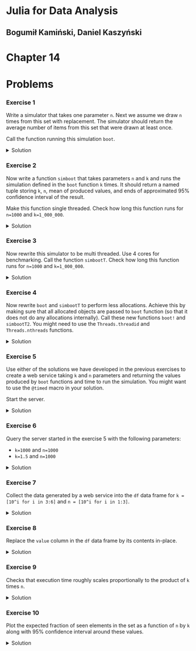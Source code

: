 # Julia for Data Analysis

## Bogumił Kamiński, Daniel Kaszyński

# Chapter 14

# Problems

### Exercise 1

Write a simulator that takes one parameter `n`. Next we assume we draw
`n` times from this set with replacement. The simulator should return the
average number of items from this set that were drawn at least once.

Call the function running this simulation `boot`.

<details>
<summary>Solution</summary>

There are many other approaches you could use:

```
using Statistics

function boot(n::Integer)
    table = falses(n)
    for _ in 1:n
        table[rand(1:n)] = true
    end
    return mean(table)
end
```

</details>

### Exercise 2

Now write a function `simboot` that takes parameters `n` and `k` and runs
the simulation defined in the `boot` function `k` times. It should return
a named tuple storing `k`, `n`, mean of produced values, and ends of
approximated 95% confidence interval of the result.

Make this function single threaded. Check how long
this function runs for `n=1000` and `k=1_000_000`.

<details>
<summary>Solution</summary>

```
function simboot(k::Integer, n::Integer)
    result = [boot(n) for _ in 1:k]
    mv = mean(result)
    sdv = std(result)
    lo95 = mv - 1.96 * sdv / sqrt(k)
    hi95 = mv + 1.96 * sdv / sqrt(k)
    return (; k, n, mv, lo95, hi95)
end
```

We run it twice to make sure everything is compiled:
```
julia> @time simboot(1000, 1_000_000)
  7.113436 seconds (3.00 k allocations: 119.347 MiB, 0.24% gc time)
(k = 1000, n = 1000000, mv = 0.632128799, lo95 = 0.6321282057815055, hi95 = 0.6321293922184944)

julia> @time simboot(1000, 1_000_000)
  7.058031 seconds (3.00 k allocations: 119.347 MiB, 0.19% gc time)
(k = 1000, n = 1000000, mv = 0.632112942, lo95 = 0.6321123461087246, hi95 = 0.6321135378912754)
```

We see that on my computer the run time is around 7 seconds.

</details>

### Exercise 3

Now rewrite this simulator to be multi threaded. Use 4 cores for benchmarking.
Call the function `simbootT`. Check how long this function runs for `n=1000` and
`k=1_000_000`.

<details>
<summary>Solution</summary>

```
using ThreadsX

function simbootT(k::Integer, n::Integer)
    result = ThreadsX.map(i -> boot(n), 1:k)
    mv = mean(result)
    sdv = std(result)
    lo95 = mv - 1.96 * sdv / sqrt(k)
    hi95 = mv + 1.96 * sdv / sqrt(k)
    return (; k, n, mv, lo95, hi95)
end
```

Here is the timing for four threads:
```
julia> @time simbootT(1000, 1_000_000)
  2.390795 seconds (3.37 k allocations: 119.434 MiB)
(k = 1000, n = 1000000, mv = 0.632117067, lo95 = 0.6321164425245517, hi95 = 0.6321176914754484)

julia> @time simbootT(1000, 1_000_000)
  2.435889 seconds (3.38 k allocations: 119.434 MiB, 1.13% gc time)
(k = 1000, n = 1000000, mv = 0.6321205520000001, lo95 = 0.6321199284351448, hi95 = 0.6321211755648554)
```

Indeed we see a significant performance improvement.

</details>

### Exercise 4

Now rewrite `boot` and `simbootT` to perform less allocations. Achieve this by
making sure that all allocated objects are passed to `boot` function (so that it
does not do any allocations internally). Call these new functions `boot!` and
`simbootT2`. You might need to use the `Threads.threadid` and `Threads.nthreads`
functions.

<details>
<summary>Solution</summary>

```
function boot!(n::Integer, pool)
    table = pool[Threads.threadid()]
    fill!(table, false)
    for _ in 1:n
        table[rand(1:n)] = true
    end
    return mean(table)
end

function simbootT2(k::Integer, n::Integer)
    pool = [falses(n) for _ in 1:Threads.nthreads()]
    result = ThreadsX.map(i -> boot!(n, pool), 1:k)
    mv = mean(result)
    sdv = std(result)
    lo95 = mv - 1.96 * sdv / sqrt(k)
    hi95 = mv + 1.96 * sdv / sqrt(k)
    return (; k, n, mv, lo95, hi95)
end
```

In the solution the `pool` vector keeps `table` vector
individually for each thread. Let us test the timing:

```
julia> @time simbootT2(1000, 1_000_000)
  2.424664 seconds (3.69 k allocations: 746.042 KiB, 1.75% compilation time: 5% of which was recompilation)
(k = 1000, n = 1000000, mv = 0.632119321, lo95 = 0.6321186866457794, hi95 = 0.6321199553542206)

julia> @time simbootT2(1000, 1_000_000)
  2.340694 seconds (391 allocations: 586.453 KiB)
(k = 1000, n = 1000000, mv = 0.6321318470000001, lo95 = 0.6321312368042945, hi95 = 0.6321324571957058)
```

Indeed, we see that the number of allocations was decreased, which should lower
GC usage. However, the runtime of the simulation is similar since in this task
memory allocation does not account for a significant portion of the runtime.

</details>

### Exercise 5

Use either of the solutions we have developed in the previous exercises to
create a web service taking `k` and `n` parameters and returning the values
produced by `boot` functions and time to run the simulation. You might want to
use the `@timed` macro in your solution.

Start the server.

<details>
<summary>Solution</summary>

I used the simplest single-threaded code here; this is a complete
code of the web service:

```
using Genie
using Statistics

function boot(n::Integer)
    table = falses(n)
    for _ in 1:n
        table[rand(1:n)] = true
    end
    return mean(table)
end

function simboot(k::Integer, n::Integer)
    result = [boot(n) for _ in 1:k]
    mv = mean(result)
    sdv = std(result)
    lo95 = mv - 1.96 * sdv / sqrt(k)
    hi95 = mv + 1.96 * sdv / sqrt(k)
    return (; k, n, mv, lo95, hi95)
end

Genie.config.run_as_server = true

Genie.Router.route("/", method=POST) do
  message = Genie.Requests.jsonpayload()
  return try
      k = message["k"]
      n = message["n"]
      value, time = @timed simboot(k, n)
      Genie.Renderer.Json.json((status="OK", time=time, value=value))
  catch
      Genie.Renderer.Json.json((status="ERROR", time="", value=""))
  end
end

Genie.Server.up()
```

</details>

### Exercise 6

Query the server started in the exercise 5 with
the following parameters:
* `k=1000` and `n=1000`
* `k=1.5` and `n=1000`

<details>
<summary>Solution</summary>

```
julia> using HTTP

julia> using JSON3

julia> HTTP.post("http://127.0.0.1:8000",
                 ["Content-Type" => "application/json"],
                 JSON3.write((k=1000, n=1000)))
HTTP.Messages.Response:
"""
HTTP/1.1 200 OK
Content-Type: application/json; charset=utf-8
Server: Genie/Julia/1.8.2
Transfer-Encoding: chunked

{"status":"OK","time":0.2385469,"value":{"k":1000,"n":1000,"mv":0.6323970000000001,"lo95":0.6317754483212517,"hi95":0.6330185516787485}}"""

julia> HTTP.post("http://127.0.0.1:8000",
                 ["Content-Type" => "application/json"],
                 JSON3.write((k=1.5, n=1000)))
HTTP.Messages.Response:
"""
HTTP/1.1 200 OK
Content-Type: application/json; charset=utf-8
Server: Genie/Julia/1.8.2
Transfer-Encoding: chunked

{"status":"ERROR","time":"","value":""}"""
```

As expected we got a positive answer the first time and an error on the second call.

</details>

### Exercise 7

Collect the data generated by a web service into the `df` data frame for
`k = [10^i for i in 3:6]` and `n = [10^i for i in 1:3]`.

<details>
<summary>Solution</summary>

```
using DataFrames

df = DataFrame()
for k in [10^i for i in 3:6], n in [10^i for i in 1:3]
    @show k, n
    req = HTTP.post("http://127.0.0.1:8000",
                    ["Content-Type" => "application/json"],
                    JSON3.write((; k, n)))
    push!(df, NamedTuple(JSON3.read(req.body)))
end
```

Note that I convert `JSON3.Object` into a `NamedTuple` to easily `push!`
it into the `df` data frame.

Let us have a look at the produced data frame:

```
julia> df
12×3 DataFrame
 Row │ status  time       value
     │ String  Float64    Object…
─────┼──────────────────────────────────────────────────────
   1 │ OK      0.0006784  {\n      "k": 1000,\n      "n": …
   2 │ OK      0.0038374  {\n      "k": 1000,\n      "n": …
   3 │ OK      0.0150844  {\n      "k": 1000,\n      "n": …
   4 │ OK      0.0014071  {\n      "k": 10000,\n      "n":…
   5 │ OK      0.008443   {\n      "k": 10000,\n      "n":…
   6 │ OK      0.0700319  {\n      "k": 10000,\n      "n":…
   7 │ OK      0.0253826  {\n      "k": 100000,\n      "n"…
   8 │ OK      0.0795937  {\n      "k": 100000,\n      "n"…
   9 │ OK      0.708287   {\n      "k": 100000,\n      "n"…
  10 │ OK      0.160286   {\n      "k": 1000000,\n      "n…
  11 │ OK      0.803433   {\n      "k": 1000000,\n      "n…
  12 │ OK      7.23958    {\n      "k": 1000000,\n      "n…
```

</details>

### Exercise 8

Replace the `value` column in the `df` data frame by its contents in-place.

<details>
<summary>Solution</summary>

```
julia> select!(df, :status, :time, :value => AsTable)
12×7 DataFrame
 Row │ status  time       k        n      mv        lo95      hi95
     │ String  Float64    Int64    Int64  Float64   Float64   Float64
─────┼─────────────────────────────────────────────────────────────────
   1 │ OK      0.0006784     1000     10  0.6469    0.640745  0.653055
   2 │ OK      0.0038374     1000    100  0.63508   0.633035  0.637125
   3 │ OK      0.0150844     1000   1000  0.632178  0.631581  0.632775
   4 │ OK      0.0014071    10000     10  0.65239   0.650425  0.654355
   5 │ OK      0.008443     10000    100  0.634456  0.633845  0.635067
   6 │ OK      0.0700319    10000   1000  0.63207   0.631878  0.632262
   7 │ OK      0.0253826   100000     10  0.651411  0.650793  0.652029
   8 │ OK      0.0795937   100000    100  0.634     0.633807  0.634193
   9 │ OK      0.708287    100000   1000  0.63224   0.632179  0.632302
  10 │ OK      0.160286   1000000     10  0.65129   0.651095  0.651486
  11 │ OK      0.803433   1000000    100  0.633995  0.633934  0.634056
  12 │ OK      7.23958    1000000   1000  0.63232   0.632301  0.63234
```

</details>

### Exercise 9

Checks that execution time roughly scales proportionally to the product
of `k` times `n`.

<details>
<summary>Solution</summary>

```
julia> using DataFramesMeta

julia> @chain df begin
           @rselect(:k, :n, :avg_time = :time / (:k * :n))
           unstack(:k, :n, :avg_time)
       end
4×4 DataFrame
 Row │ k        10          100         1000
     │ Int64    Float64?    Float64?    Float64?
─────┼─────────────────────────────────────────────
   1 │    1000  6.784e-8    3.8374e-8   1.50844e-8
   2 │   10000  1.4071e-8   8.443e-9    7.00319e-9
   3 │  100000  2.53826e-8  7.95937e-9  7.08287e-9
   4 │ 1000000  1.60286e-8  8.03433e-9  7.23958e-9
```

We see that indeed this is the case. For large `k` and `n` the average time per
single sample stabilizes (for small values the runtime is low so the timing is
more affected by external noise and the other operations that the functions do
affect the results more).

</details>

### Exercise 10

Plot the expected fraction of seen elements in the set as a function of
`n` by `k` along with 95% confidence interval around these values.

<details>
<summary>Solution</summary>

```
using Plots
gdf = groupby(df, :k, sort=true)
plot([bar(string.(g.n), g.mv;
          ylim=(0.62, 0.66), xlabel="n", ylabel="estimate",
          legend=false, title=first(g.k),
          yerror=(g.mv - g.lo95, g.hi95-g.mv)) for g in gdf]...)
```

As expected error bandwidth gets smaller as `k` encreases.
Note that as `n` increases the estimated value tends to `1-exp(-1)`.

</details>
